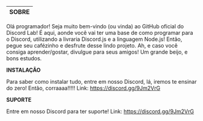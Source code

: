 **SOBRE** | 
--------- | 
Olá programador! Seja muito bem-vindo (ou vinda) ao GitHub oficial do Discord Lab! É aqui, aonde você vai ter uma base de como programar para o Discord, utilizando a livraria Discord.js e a linguagem Node.js!
 Então, pegue seu cafézinho e desfrute desse lindo projeto. Ah, e caso você consiga aprender/gostar, divulgue para seus amigos! Um grande beijo, e bons estudos.

**INSTALAÇÃO**

Para saber como instalar tudo, entre em nosso Discord, lá, iremos te ensinar do zero! Então, corraaaa!!!!!
Link: https://discord.gg/9Jm2VrG


**SUPORTE**

Entre em nosso Discord para ter suporte! Link: https://discord.gg/9Jm2VrG
